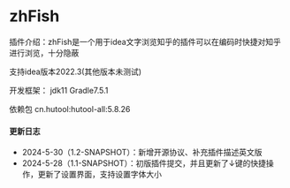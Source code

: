 # zhFish
插件介绍：zhFish是一个用于idea文字浏览知乎的插件可以在编码时快捷对知乎进行浏览，十分隐蔽

支持idea版本2022.3(其他版本未测试)

开发框架：
    jdk11   Gradle7.5.1

依赖包
    cn.hutool:hutool-all:5.8.26

#### 更新日志
- 2024-5-30（1.2-SNAPSHOT）：新增开源协议、补充插件描述英文版
- 2024-5-28（1.1-SNAPSHOT）：初版插件提交，并且更新了↓键的快捷操作，更新了设置界面，支持设置字体大小
